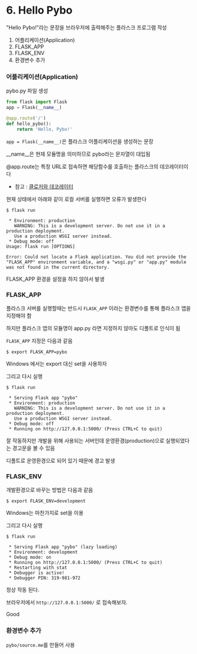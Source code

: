 # 6. Hello Pybo

"Hello Pybo!"라는 문장을 브라우저에 출력해주는 플라스크 프로그램 작성

1. 어플리케이션(Application)
2. FLASK_APP
3. FLASK_ENV
4. 환경변수 추가

### 어플리케이션(Application)

pybo.py 파일 생성
```python
from flask import Flask
app = Flask(__name__)

@app.route('/')
def hello_pybo():
    return 'Hello, Pybo!'
```

`app = Flask(__name__)`은 플라스크 어플리케이션을 생성하는 문장

__name__은 현재 모듈명을 의미하므로 pybo라는 문자열이 대입됨

@app.route는 특정 URL로 접속하면 해당함수를 호출하는 플라스크의 데코레이터이다

- 참고 : [클로저와 데코레이터](https://wikidocs.net/83687)

현재 상태에서 아래와 같이 로컬 서버를 실행하면 오류가 발생한다

```shell script
$ flask run

 * Environment: production
   WARNING: This is a development server. Do not use it in a production deployment.
   Use a production WSGI server instead.
 * Debug mode: off
Usage: flask run [OPTIONS]

Error: Could not locate a Flask application. You did not provide the "FLASK_APP" environment variable, and a "wsgi.py" or "app.py" module was not found in the current directory.
```

FLASK_APP 환경을 설정을 하지 않아서 발생

### FLASK_APP

플라스크 서버를 실행할때는 반드시 `FLASK_APP` 이라는 환경변수를 통해 플라스크 앱을 지정해야 함

하지만 플라스크 앱의 모듈명이 app.py 라면 지정하지 않아도 디폴트로 인식이 됨

`FLASK_APP` 지정은 다음과 같음

```shell script
$ export FLASK_APP=pybo
```

Windows 에서는 export 대신 set을 사용하자

그리고 다시 실행

```shell script
$ flask run

 * Serving Flask app "pybo"
 * Environment: production
   WARNING: This is a development server. Do not use it in a production deployment.
   Use a production WSGI server instead.
 * Debug mode: off
 * Running on http://127.0.0.1:5000/ (Press CTRL+C to quit)
```

잘 작동하지만 개발을 위해 사용되는 서버인데 운영환경(production)으로 실행되었다는 경고문을 볼 수 있음

디폴트로 운영환경으로 되어 있기 때문에 경고 발생


### FLASK_ENV

개발환경으로 바꾸는 방법은 다음과 같음

```shell script
$ export FLASK_ENV=development
```

Windows는 마찬가지로 set을 이용

그리고 다시 실행

```shell script
$ flask run

 * Serving Flask app "pybo" (lazy loading)
 * Environment: development
 * Debug mode: on
 * Running on http://127.0.0.1:5000/ (Press CTRL+C to quit)
 * Restarting with stat
 * Debugger is active!
 * Debugger PIN: 319-981-972
```

정상 작동 된다.

브라우저에서 `http://127.0.0.1:5000/` 로 접속해보자.

Good

### 환경변수 추가

`pybo/source.me`를 만들어 사용
